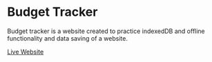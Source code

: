 # Budget Tracker

Budget tracker is a website created to practice indexedDB and offline functionality and data saving of a website.

[Live Website](https://polar-harbor-51127.herokuapp.com/)
